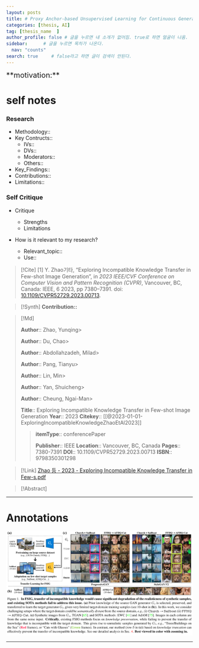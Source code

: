 ```yaml
---
layout: posts
title: # Proxy Anchor-based Unsupervised Learning for Continuous Generalized Category Discovery
categories: [thesis, AI]
tag: [thesis_name  ]  
author_profile: false # 글을 누르면 내 소개가 없어짐. true로 하면 얼굴이 나옴.
sidebar:      # 글을 누르면 목차가 나온다.
  nav: "counts" 
search: true     # false라고 하면 글이 검색이 안된다.
---
```


<div class="notice--info" markdown="1" style='font-size: 20px'>
**motivation:**  
</div>

# self notes

### Research

* Methodology::
* Key Contructs::
	* IVs::
	* DVs::
	* Moderators::
	* Others::
* Key_Findings::
* Contributions::
* Limitations::

### Self Critique

* Critique
	* Strengths
	* Limitations

* How is it relevant to my research?
	* Relevant_topic::
	* Use::


> [!Cite]
> [1]  Y. Zhao기타, “Exploring Incompatible Knowledge Transfer in Few-shot Image Generation”, in _2023 IEEE/CVF Conference on Computer Vision and Pattern Recognition (CVPR)_, Vancouver, BC, Canada: IEEE, 6 2023, pp 7380–7391. doi: [10.1109/CVPR52729.2023.00713](https://doi.org/10.1109/CVPR52729.2023.00713).

> [!Synth]
> **Contribution::**

> [!Md]
>
> **Author**:: Zhao, Yunqing> 
>
> **Author**:: Du, Chao> 
>
> **Author**:: Abdollahzadeh, Milad> 
>
> **Author**:: Pang, Tianyu> 
>
> **Author**:: Lin, Min> 
>
> **Author**:: Yan, Shuicheng> 
>
> **Author**:: Cheung, Ngai-Man> 
>
> **Title**:: Exploring Incompatible Knowledge Transfer in Few-shot Image Generation
> **Year**:: 2023
> **Citekey**:: [[@2023-01-01-ExploringIncompatibleKnowledgeZhaoEtAl2023]]
> 
> >
> >**itemType**:: conferencePaper
> >
> >
> >
> >
> >**Publisher**:: IEEE
> >**Location**:: Vancouver, BC, Canada
> >**Pages**:: 7380-7391
> >**DOI**:: 10.1109/CVPR52729.2023.00713
> >**ISBN**:: 9798350301298

> [!Link]
> [Zhao 등 - 2023 - Exploring Incompatible Knowledge Transfer in Few-s.pdf](C:\Users\wys00\Zotero\storage\SYRDJUGD\Zhao%20등%20-%202023%20-%20Exploring%20Incompatible%20Knowledge%20Transfer%20in%20Few-s.pdf)

> [!Abstract]
>

---

# Annotations 


![](images_for_zotero/2023-01-01-ExploringIncompatibleKnowledgeZhaoEtAl2023/images_for_zotero-1-x47-y306.png)



---

